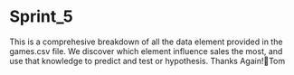 # Sprint_5 
 
This is a comprehesive breakdown of all the data element provided in the games.csv file.  We discover which element influence sales the most, and use that knowledge to predict and test or hypothesis. 
Thanks Again!🙏Tom
